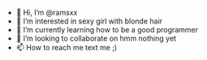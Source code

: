 - 👋 Hi, I’m @ramsxx
- 👀 I’m interested in sexy girl with blonde hair
- 🌱 I’m currently learning how to be a good programmer
- 💞️ I’m looking to collaborate on hmm nothing yet
- 📫 How to reach me text me ;)

<!---
ramsxx/ramsxx is a ✨ special ✨ repository because its `README.md` (this file) appears on your GitHub profile.
You can click the Preview link to take a look at your changes.
--->
